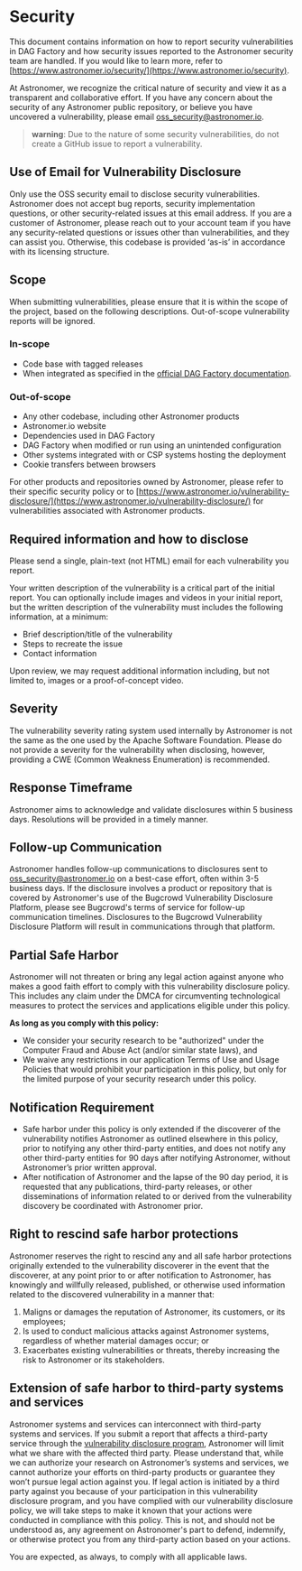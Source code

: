 # Security

[//]: # (This document is reused across Astronomer OSS Integrations projects, any changes should also be applied to security docs in the other repositories.)

This document contains information on how to report security vulnerabilities in DAG Factory and
how security issues reported to the Astronomer security team are handled.
If you would like to learn more, refer to [https://www.astronomer.io/security/](https://www.astronomer.io/security).

At Astronomer, we recognize the critical nature of security and view it as a transparent and collaborative effort.
If you have any concern about the security of any Astronomer public repository, or believe you have uncovered a vulnerability,
please email [oss_security@astronomer.io](mailto:oss_security@astronomer.io).

> **warning**: Due to the nature of some security vulnerabilities, do not create a GitHub issue to report a vulnerability.

## Use of Email for Vulnerability Disclosure

Only use the OSS security email to disclose security vulnerabilities.
Astronomer does not accept bug reports, security implementation questions, or other security-related issues at this email address.
If you are a customer of Astronomer, please reach out to your account team if you have any security-related questions or
issues other than vulnerabilities, and they can assist you. Otherwise, this codebase is provided ‘as-is’ in accordance
with its licensing structure.

## Scope

When submitting vulnerabilities, please ensure that it is within the scope of the project, based on the following descriptions. Out-of-scope vulnerability reports will be ignored.

### In-scope

* Code base with tagged releases
* When integrated as specified in the [official DAG Factory documentation](https://github.com/astronomer/dag-factory/).

### Out-of-scope

* Any other codebase, including other Astronomer products
* Astronomer.io website
* Dependencies used in DAG Factory
* DAG Factory when modified or run using an unintended configuration
* Other systems integrated with or CSP systems hosting the deployment
* Cookie transfers between browsers

For other products and repositories owned by Astronomer, please refer to their specific security policy or to
[https://www.astronomer.io/vulnerability-disclosure/](https://www.astronomer.io/vulnerability-disclosure/) for
vulnerabilities associated with Astronomer products.

## Required information and how to disclose

Please send a single, plain-text (not HTML) email for each vulnerability you report.

Your written description of the vulnerability is a critical part of the initial report. You can optionally include images and videos in your initial report, but the written description of the vulnerability must includes the following information, at a minimum:

* Brief description/title of the vulnerability
* Steps to recreate the issue
* Contact information

Upon review, we may request additional information including, but not limited to, images or a proof-of-concept video.

## Severity

The vulnerability severity rating system used internally by Astronomer is not the same as the one used by the Apache Software Foundation.
Please do not provide a severity for the vulnerability when disclosing, however, providing a CWE (Common Weakness Enumeration) is recommended.

## Response Timeframe

Astronomer aims to acknowledge and validate disclosures within 5 business days. Resolutions will be provided in a timely manner.

## Follow-up Communication

Astronomer handles follow-up communications to disclosures sent to [oss_security@astronomer.io](mailto:oss_security@astronomer.io) on a best-case effort, often within 3-5 business days. If the disclosure involves a product or repository that is covered by Astronomer's use of the Bugcrowd Vulnerability Disclosure Platform, please see Bugcrowd's terms of service for follow-up communication timelines. Disclosures to the Bugcrowd Vulnerability Disclosure Platform will result in communications through that platform.

## Partial Safe Harbor

Astronomer will not threaten or bring any legal action against anyone who makes a good faith effort to comply with this
vulnerability disclosure policy. This includes any claim under the DMCA for circumventing technological measures to
protect the services and applications eligible under this policy.

**As long as you comply with this policy:**

* We consider your security research to be "authorized" under the Computer Fraud and Abuse Act (and/or similar state laws), and
* We waive any restrictions in our application Terms of Use and Usage Policies that would prohibit your participation in this policy, but only for the limited purpose of your security research under this policy.

## Notification Requirement

* Safe harbor under this policy is only extended if the discoverer of the vulnerability notifies Astronomer as outlined elsewhere in this policy, prior to notifying any other third-party entities, and does not notify any other third-party entities for 90 days after notifying Astronomer, without Astronomer’s prior written approval.
* After notification of Astronomer and the lapse of the 90 day period, it is requested that any publications, third-party releases, or other disseminations of information related to or derived from the vulnerability discovery be coordinated with Astronomer prior.

## Right to rescind safe harbor protections

Astronomer reserves the right to rescind any and all safe harbor protections originally extended to the vulnerability
discoverer in the event that the discoverer, at any point prior to or after notification to Astronomer,
has knowingly and willfully released, published, or otherwise used information related to the discovered vulnerability in a manner that:

1. Maligns or damages the reputation of Astronomer, its customers, or its employees;
2. Is used to conduct malicious attacks against Astronomer systems, regardless of whether material damages occur; or
3. Exacerbates existing vulnerabilities or threats, thereby increasing the risk to Astronomer or its stakeholders.

## Extension of safe harbor to third-party systems and services

Astronomer systems and services can interconnect with third-party systems and services.
If you submit a report that affects a third-party service through the [vulnerability disclosure program](https://www.astronomer.io/vulnerability-disclosure/),
Astronomer will limit what we share with the affected third party.
Please understand that, while we can authorize your research on Astronomer’s systems and services,
we cannot authorize your efforts on third-party products or guarantee they won’t pursue legal action against you.
If legal action is initiated by a third party against you because of your participation in this vulnerability
disclosure program, and you have complied with our vulnerability disclosure policy, we will take steps to make it known
that your actions were conducted in compliance with this policy.
This is not, and should not be understood as, any agreement on Astronomer's part to defend, indemnify, or otherwise protect you
from any third-party action based on your actions.

You are expected, as always, to comply with all applicable laws.
